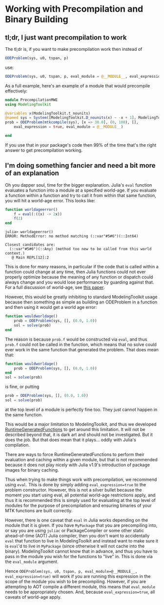 # Working with Precompilation and Binary Building

## tl;dr, I just want precompilation to work

The tl;dr is, if you want to make precompilation work then instead of

```julia
ODEProblem(sys, u0, tspan, p)
```

use:

```julia
ODEProblem(sys, u0, tspan, p, eval_module = @__MODULE__, eval_expression = true)
```

As a full example, here's an example of a module that would precompile effectively:

```julia
module PrecompilationMWE
using ModelingToolkit

@variables x(ModelingToolkit.t_nounits)
@named sys = System([ModelingToolkit.D_nounits(x) ~ -x + 1], ModelingToolkit.t_nounits)
prob = ODEProblem(mtkcompile(sys), [x => 30.0], (0, 100), [],
    eval_expression = true, eval_module = @__MODULE__)

end
```

If you use that in your package's code then 99% of the time that's the right answer to get
precompilation working.

## I'm doing something fancier and need a bit more of an explanation

Oh you dapper soul, time for the bigger explanation. Julia's `eval` function evaluates a
function into a module at a specified world-age. If you evaluate a function within a function
and try to call it from within that same function, you will hit a world-age error. This looks like:

```julia
function worldageerror()
    f = eval(:((x) -> 2x))
    f(2)
end
```

```
julia> worldageerror()
ERROR: MethodError: no method matching (::var"#5#6")(::Int64)

Closest candidates are:
  (::var"#5#6")(::Any) (method too new to be called from this world context.)
   @ Main REPL[12]:2
```

This is done for many reasons, in particular if the code that is called within a function could change
at any time, then Julia functions could not ever properly optimize because the meaning of any function
or dispatch could always change and you would lose performance by guarding against that. For a full
discussion of world-age, see [this paper](https://arxiv.org/abs/2010.07516).

However, this would be greatly inhibiting to standard ModelingToolkit usage because then something as
simple as building an ODEProblem in a function and then using it would get a world age error:

```julia
function wouldworldage()
    prob = ODEProblem(sys, [], (0.0, 1.0))
    sol = solve(prob)
end
```

The reason is because `prob.f` would be constructed via `eval`, and thus `prob.f` could not be called
in the function, which means that no solve could ever work in the same function that generated the
problem. That does mean that:

```julia
function wouldworldage()
    prob = ODEProblem(sys, [], (0.0, 1.0))
end
sol = solve(prob)
```

is fine, or putting

```julia
prob = ODEProblem(sys, [], (0.0, 1.0))
sol = solve(prob)
```

at the top level of a module is perfectly fine too. They just cannot happen in the same function.

This would be a major limitation to ModelingToolkit, and thus we developed
[RuntimeGeneratedFunctions](https://github.com/SciML/RuntimeGeneratedFunctions.jl) to get around
this limitation. It will not be described beyond that, it is dark art and should not be investigated.
But it does the job. But that does mean that it plays... oddly with Julia's compilation.

There are ways to force RuntimeGeneratedFunctions to perform their evaluation and caching within
a given module, but that is not recommended because it does not play nicely with Julia v1.9's
introduction of package images for binary caching.

Thus when trying to make things work with precompilation, we recommend using `eval`. This is
done by simply adding `eval_expression=true` to the problem constructor. However, this is not
a silver bullet because the moment you start using eval, all potential world-age restrictions
apply, and thus it is recommended this is simply used for evaluating at the top level of modules
for the purpose of precompilation and ensuring binaries of your MTK functions are built correctly.

However, there is one caveat that `eval` in Julia works depending on the module that it is given.
If you have `MyPackage` that you are precompiling into, or say you are using `juliac` or PackageCompiler
or some other static ahead-of-time (AOT) Julia compiler, then you don't want to accidentally `eval`
that function to live in ModelingToolkit and instead want to make sure it is `eval`'d to live in `MyPackage`
(since otherwise it will not cache into the binary). ModelingToolkit cannot know that in advance, and thus
you have to pass in the module you wish for the functions to "live" in. This is done via the `eval_module`
argument.

Hence `ODEProblem(sys, u0, tspan, p, eval_module=@__MODULE__, eval_expression=true)` will work if you
are running this expression in the scope of the module you wish to be precompiling. However, if you are
attempting to AOT compile a different module, this means that `eval_module` needs to be appropriately
chosen. And, because `eval_expression=true`, all caveats of world-age apply.
